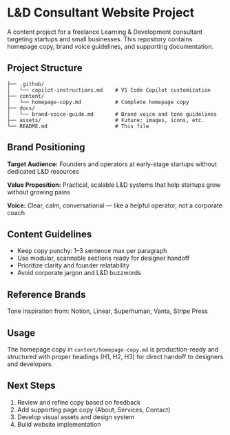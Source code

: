 # L&D Consultant Website Project

A content project for a freelance Learning & Development consultant targeting startups and small businesses. This repository contains homepage copy, brand voice guidelines, and supporting documentation.

## Project Structure

```
├── .github/
│   └── copilot-instructions.md    # VS Code Copilot customization
├── content/
│   └── homepage-copy.md           # Complete homepage copy
├── docs/
│   └── brand-voice-guide.md       # Brand voice and tone guidelines
├── assets/                        # Future: images, icons, etc.
└── README.md                      # This file
```

## Brand Positioning

**Target Audience:** Founders and operators at early-stage startups without dedicated L&D resources

**Value Proposition:** Practical, scalable L&D systems that help startups grow without growing pains

**Voice:** Clear, calm, conversational — like a helpful operator, not a corporate coach

## Content Guidelines

- Keep copy punchy: 1–3 sentence max per paragraph
- Use modular, scannable sections ready for designer handoff
- Prioritize clarity and founder relatability
- Avoid corporate jargon and L&D buzzwords

## Reference Brands

Tone inspiration from: Notion, Linear, Superhuman, Vanta, Stripe Press

## Usage

The homepage copy in `content/homepage-copy.md` is production-ready and structured with proper headings (H1, H2, H3) for direct handoff to designers and developers.

## Next Steps

1. Review and refine copy based on feedback
2. Add supporting page copy (About, Services, Contact)
3. Develop visual assets and design system
4. Build website implementation